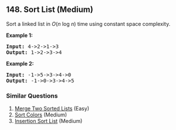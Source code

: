 ## 148. Sort List (Medium)

<p>Sort a linked list in <em>O</em>(<em>n</em> log <em>n</em>) time using constant space complexity.</p>

<p><strong>Example 1:</strong></p>

<pre>
<strong>Input:</strong> 4-&gt;2-&gt;1-&gt;3
<strong>Output:</strong> 1-&gt;2-&gt;3-&gt;4
</pre>

<p><strong>Example 2:</strong></p>

<pre>
<strong>Input:</strong> -1-&gt;5-&gt;3-&gt;4-&gt;0
<strong>Output:</strong> -1-&gt;0-&gt;3-&gt;4-&gt;5</pre>


### Similar Questions
  1. [Merge Two Sorted Lists](https://github.com/openset/leetcode/tree/master/solution/merge-two-sorted-lists) (Easy)
  1. [Sort Colors](https://github.com/openset/leetcode/tree/master/solution/sort-colors) (Medium)
  1. [Insertion Sort List](https://github.com/openset/leetcode/tree/master/solution/insertion-sort-list) (Medium)
